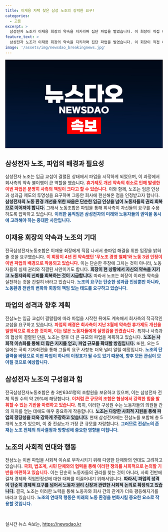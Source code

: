 ```yaml
---
title: 이재용 자택 찾은 삼성 노조의 강력한 요구!
categories:
  - 고용
excerpt: >
  삼성전자 노조가 이재용 회장의 약속을 지키라며 집단 파업을 벌였습니다. 이 회장이 직접 해결 나서줄 것을 요구하며 파업 규모를 키우겠다는 계획을 세우고 있습니다.
feature_text: >
  삼성전자 노조가 이재용 회장의 약속을 지키라며 집단 파업을 벌였습니다. 이 회장이 직접 해결 나서줄 것을 요구하며 파업 규모를 키우겠다는 계획을 세우고 있습니다.
image: '/assets/img/newsdao_breakingnews.jpg'
---
```


<p><img src="/assets/img/newsdao_breakingnews.jpg" alt="ranknews 속보" /></p>

<h2 data-ke-size="size26">삼성전자 노조, 파업의 배경과 필요성</h2>

<p data-ke-size="size16">삼성전자 노조는 임금 교섭이 결렬된 상태에서 파업을 시작하게 되었으며, 이 과정에서 회사측의 약속 불이행이 큰 역할을 했습니다. <b><span style="color: #ee2323;">휴가제도 개선 약속의 취소로 인해 발생한 이번 파업은 분명히 사측의 책임이 크다고 할 수 있습니다.</span></b> 이와 함께, 노조는 임금 인상과 성과급 제도의 투명성을 요구하며 그동안 회사에 헌신해온 점을 인정받고자 합니다. <b><span style="background-color: #21538527;">삼성전자의 노동 환경 개선을 위한 싸움은 단순한 임금 인상을 넘어 노동자들의 권리 회복으로 이어져야 합니다.</span></b> 그래서 노동조합은 파업을 통해 회사측이 자신들의 요구를 수용하도록 압박하고 있습니다. <b><span style="color: #1a5490;">이러한 움직임은 삼성전자의 미래와 노동자들의 권익을 동시에 고려해야 하는 중대한 사안입니다.</span></b></p>

<h2 data-ke-size="size26">이재용 회장의 약속과 노조의 기대</h2>

<p data-ke-size="size16">전국삼성전자노동조합은 이재용 회장에게 직접 나서서 총파업 해결을 위한 입장을 밝혀줄 것을 요구했습니다. <b><span style="color: #ee2323;">이 회장이 4년 전 약속했던 '무노조 경영 철폐'와 노동 3권 인정이 이번 파업의 배경으로 작용되고 있습니다.</span></b> 이는 단순한 주장에 그치는 것이 아니라, 노동자들의 실제 권리와 직결된 사안이기도 합니다. <b><span style="background-color: #21538527;">회장이 현 상황에서 자신의 약속을 지키고 노동자와의 신뢰를 회복하는 것이 시급합니다.</span></b> 따라서 노조는 회장이 이러한 약속을 실천하는 것을 간절히 바라고 있습니다. <b><span style="color: #1a5490;">노조의 요구는 단순한 성과급 인상뿐만 아니라, 노동환경 전반의 변화와 회장의 책임 있는 태도를 요구하고 있습니다.</span></b></p>

<h2 data-ke-size="size26">파업의 성격과 향후 계획</h2>

<p data-ke-size="size16">전삼노는 임금 교섭이 결렬됨에 따라 파업을 시작한 뒤에도 계속해서 회사측의 적극적인 교섭을 요구하고 있습니다. <b><span style="color: #ee2323;">파업의 배경은 회사측이 지난 3월에 약속한 휴가제도 개선을 일방적으로 취소한 것이며, 이는 많은 노동자들에게 실망감을 안겼습니다.</span></b> 특히나 사측과의 협상이 결렬된 만큼, 노조는 향후 더 큰 규모의 파업을 계획하고 있습니다. <b><span style="background-color: #21538527;">노조는 사회적 이슈화를 통해 더 많은 지지를 얻고, 파업 규모를 확대할 방침입니다.</span></b> 또한, 오는 5일에는 국회 기자회견을 통해 그들의 요구 사항を 더욱 널리 알릴 예정입니다. <b><span style="color: #1a5490;">노조의 단결력을 바탕으로 이번 파업이 하나의 이정표가 될 수도 있기 때문에, 향후 모든 관심이 모아질 것으로 예상합니다.</span></b></p>

<h2 data-ke-size="size26">삼성전자 노조의 구성원과 힘</h2>

<p data-ke-size="size16">전국삼성전자노동조합은 총 3만6341명의 조합원을 보유하고 있으며, 이는 삼성전자 전체 직원 수의 약 29%에 해당합니다. <b><span style="color: #ee2323;">이처럼 큰 규모의 조합은 협상에서 강력한 힘을 발휘할 수 있는 기반을 마련하고 있습니다.</span></b> 특히, 이러한 구성원 수는 노동자들의 의원들 간의 지지를 얻는 데에도 매우 중요하게 작용합니다. <b><span style="background-color: #21538527;">노조는 다양한 사회적 지원을 통해 파업의 정당성을 더욱 강하게 주장하고 있습니다.</span></b> 현재 삼성전자에는 전삼노를 포함해 총 5개의 노조가 있으며, 이 중 전삼노가 가장 큰 규모를 자랑합니다. <b><span style="color: #1a5490;">그러므로 전삼노의 존재는 노조 전체의 의사결정과 방향성에 중요한 영향을 미칩니다.</span></b></p>

<h2 data-ke-size="size26">노조의 사회적 연대와 행동</h2>

<p data-ke-size="size16">전삼노는 이번 파업을 사회적 이슈로 부각시키기 위해 다양한 단체와의 연대도 고려하고 있습니다. <b><span style="color: #ee2323;">국회, 법조계, 시민 단체와의 협력을 통해 이러한 쟁의를 사회적으로 논의할 기반을 마련하고 있습니다.</span></b> 이는 단순히 노동자들의 권리를 찾는 것이 아니라, 사회 전반에 걸쳐 경제와 직업안정성에 대한 대화를 이끌어내기 위해서입니다. <b><span style="background-color: #21538527;">따라서, 파업의 성격이 단순히 경제적 요구를 넘어서 노동자 권리 신장과 관련한 사회적 논의로 확장되고 있습니다.</span></b> 결국, 노조는 이러한 노력을 통해 노동자와 회사 간의 관계가 더욱 평등해지기를 바라고 있습니다. <b><span style="color: #1a5490;">노조의 연대적 행동은 미래의 노동 환경을 변화시킬 중요한 요소로 작용할 것입니다.</span></b></p>

<p data-ke-size="size16">&nbsp;</p>
실시간 뉴스 속보는, <a href="https://newsdao.kr" rel="dofollow">https://newsdao.kr</a>


